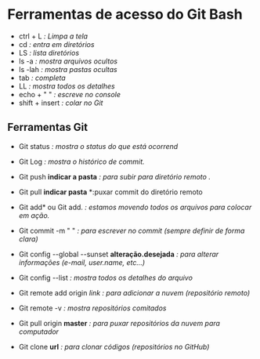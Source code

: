 # Ferramentas de acesso do Git Bash

- ctrl + L *: Limpa a tela*
- cd *: entra em diretórios*
- LS *: lista diretórios*
- ls -a *: mostra arquivos ocultos*
- ls -lah *: mostra pastas ocultas*
- tab *: completa*
- LL *: mostra todos os detalhes*
- echo + " "  *: escreve no console*
- shift + insert *: colar no Git*

## Ferramentas Git 

- Git status *: mostra o status do que está ocorrend* 

- Git Log *: mostra o histórico de commit.*
- Git push **indicar a pasta** *: para subir para diretório remoto .*
- Git pull **indicar pasta** *:puxar commit do diretório remoto 
- Git add* ou Git add. *: estamos movendo todos os arquivos para colocar em ação.*
- Git commit -m " " *: para escrever no commit (sempre definir de forma clara)*
- Git config --global --sunset **alteração.desejada** *: para alterar informações (e-mail, user.name, etc...)*
- Git config --list *: mostra todos os detalhes do arquivo*
- Git remote add origin *link* *: para adicionar a nuvem (repositório remoto)* 
- Git remote -v *: mostra repositórios comitados*
- Git pull origin **master** *: para puxar repositórios da nuvem para computador*
- Git clone **url** *: para clonar códigos (repositórios no GitHub)*
